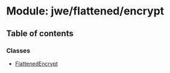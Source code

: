# Module: jwe/flattened/encrypt

## Table of contents

### Classes

- [FlattenedEncrypt](../classes/jwe_flattened_encrypt.FlattenedEncrypt.md)
